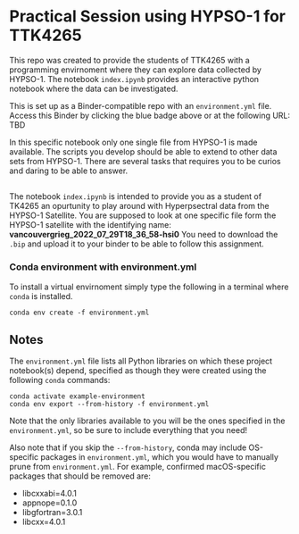 # Practical Session using HYPSO-1 for TTK4265
This repo was created to provide the students of TTK4265 with 
a programming envirnoment where they can explore data collected by HYPSO-1.
The notebook `index.ipynb` provides an interactive python notebook where 
the data can be investigated.

This is set up as a Binder-compatible repo with an `environment.yml` file.
Access this Binder by clicking the blue badge above or at the following URL:<br />
TBD

In this specific notebook only one single file from HYPSO-1 is made available.
The scripts you develop should be able to extend to other data sets from HYPSO-1.
There are several tasks that requires you to be curios and daring to be able 
to answer.

##

The notebook `index.ipynb` is intended to provide you as a student of TK4265 an opurtunity to play around with Hyperpsectral data from the HYPSO-1 Satellite.
You are supposed to look at one specific file form the HYPSO-1 satellite with the identifying name: <br />
**vancouvergrieg_2022_07_29T18_36_58-hsi0**
You need to download the `.bip` and upload it to your binder to be able to follow this assignment.

### Conda environment with environment.yml
To install a virtual envirnoment simply type the following in a terminal where `conda` is installed.

```
conda env create -f environment.yml
```
## Notes
The `environment.yml` file lists all Python libraries on which these project notebook(s)
depend, specified as though they were created using the following `conda` commands:

```
conda activate example-environment
conda env export --from-history -f environment.yml
```

Note that the only libraries available to you will be the ones specified in
the `environment.yml`, so be sure to include everything that you need! 

Also note that if you skip the `--from-history`, conda may include OS-specific
packages in `environment.yml`, which you would have to manually prune from
`environment.yml`.  For example, confirmed macOS-specific packages that should
be removed are:

* libcxxabi=4.0.1
* appnope=0.1.0
* libgfortran=3.0.1
* libcxx=4.0.1
